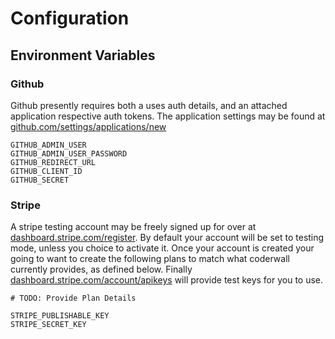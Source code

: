 # Configuration

## Environment Variables

### Github
Github presently requires both a uses auth details, and an attached application respective auth tokens. The application settings may be found at [github.com/settings/applications/new](https://github.com/settings/applications/new)

```
GITHUB_ADMIN_USER
GITHUB_ADMIN_USER_PASSWORD
GITHUB_REDIRECT_URL
GITHUB_CLIENT_ID
GITHUB_SECRET
```

### Stripe
A stripe testing account may be freely signed up for over at [dashboard.stripe.com/register](https://dashboard.stripe.com/register). By default your account will be set to testing mode, unless you choice to activate it. Once your account is created your going to want to create the following plans to match what coderwall currently provides, as defined below. Finally [dashboard.stripe.com/account/apikeys](https://dashboard.stripe.com/account/apikeys) will provide test keys for you to use.
```
# TODO: Provide Plan Details
```

```
STRIPE_PUBLISHABLE_KEY
STRIPE_SECRET_KEY
```